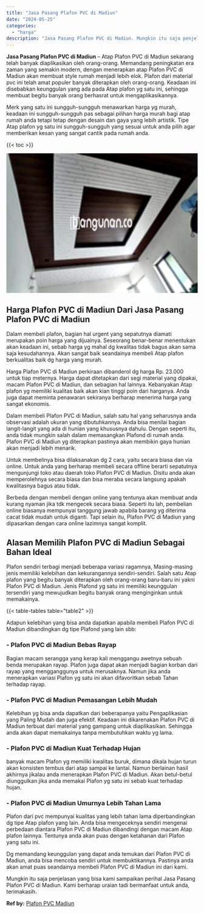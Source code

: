 ```yaml
---
title: "Jasa Pasang Plafon PVC di Madiun"
date: "2024-05-25"
categories: 
  - "harga"
description: "Jasa Pasang Plafon PVC di Madiun. Mungkin itu saja penjelasan yang bisa kami sampaikan perihal Jasa Pasang Plafon PVC di Madiun. Kami berharap uraian tadi be..."
---
```


**Jasa Pasang Plafon PVC di Madiun** – Atap Plafon PVC di Madiun sekarang telah banyak diaplikasikan oleh orang-orang. Memandang peningkatan era zaman yang semakin modern, dengan menerapkan atap Plafon PVC di Madiun akan membuat style rumah menjadi lebih elok. Plafon dari material pvc ini telah amat populer banyak diterapkan oleh orang-orang. Keadaan ini disebabkan keunggulan yang ada pada Atap plafon yg satu ini, sehingga membuat begitu banyak orang berhasrat untuk mengaplikasikannya.

Merk yang satu ini sungguh-sungguh menawarkan harga yg murah, keadaan ini sungguh-sungguh pas sebagai pilihan harga murah bagi atap rumah anda tetapi tetap dengan desain dan gaya yang lebih artistik. Tipe Atap plafon yg satu ini sungguh-sungguh yang sesuai untuk anda pilih agar memberikan kesan yang sangat cantik pada rumah anda.

{{< toc >}}

![Jasa Pasang Plafon PVC di Madiun](/images/flafond-pvc-murah05.png)

## Harga Plafon PVC di Madiun Dari Jasa Pasang Plafon PVC di Madiun

Dalam membeli plafon, bagian hal urgent yang sepatutnya diamati merupakan poin harga yang dijualnya. Seseorang benar-benar menentukan akan keadaan ini, sebab harga yg mahal dg kwalitas tidak bagus akan sama saja kesudahannya. Akan sangat baik seandainya membeli Atap plafon berkualitas baik dg harga yang murah.

Harga Plafon PVC di Madiun perkiraan dibanderol dg harga Rp. 23.000 untuk tiap meternya. Harga dapat ditetapkan dari segi material yang dipakai, macam Plafon PVC di Madiun, dan sebagian hal lainnya. Kebanyakan Atap plafon yg memiliki kualitas baik akan kian tinggi poin dari harganya. Anda juga dapat meminta penawaran sekiranya berharap menerima harga yang sangat ekonomis.

Dalam membeli Plafon PVC di Madiun, salah satu hal yang seharusnya anda observasi adalah ukuran yang dibutuhkannya. Anda bisa menilai bagian langit-langit yang ada di hunian yang khususnya dahulu. Dengan seperti itu, anda tidak mungkin salah dalam memasangkan Plafond di rumah anda. Plafon PVC di Madiun yg diterapkan pastinya akan membikin gaya hunian akan menjadi lebih menarik.

Untuk membelinya bisa dilaksanakan dg 2 cara, yaitu secara biasa dan via online. Untuk anda yang berharap membeli secara offline berarti sepatutnya mengunjungi toko atau daerah toko Plafon PVC di Madiun. Disitu anda akan memperolehnya secara biasa dan bisa meraba secara langsung apakah kwalitasnya bagus atau tidak.

Berbeda dengan membeli dengan online yang tentunya akan membuat anda kurang nyaman jika tdk mengecek secara biasa. Seperti itu lah, pembelian online biasanya mempunyai tanggung jawab apabila barang yg diterima cacat tidak mudah untuk diganti. Tapi selain itu, Plafon PVC di Madiun yang dipasarkan dengan cara online lazimnya sangat komplit.

## Alasan Memilih Plafon PVC di Madiun Sebagai Bahan Ideal

Plafon sendiri terbagi menjadi beberapa variasi ragamnya, Masing-masing jenis memiliki kelebihan dan kekurangannya sendiri-sendiri. Salah satu Atap plafon yang begitu banyak diterapkan oleh orang-orang baru-baru ini yakni Plafon PVC di Madiun. Jenis Plafond yg satu ini memiliki keunggulan tersendiri yang mewujudkan begitu banyak orang menginginkan untuk memakainya.

{{< table-tables table="table2" >}}

Adapun kelebihan yang bisa anda dapatkan apabila membeli Plafon PVC di Madiun dibandingkan dg tipe Plafond yang lain sbb:

### \- Plafon PVC di Madiun Bebas Rayap

Bagian macam serangga yang kerap kali menggangu awetnya sebuah benda merupakan rayap. Plafon juga dapat akan menjadi bagian korban dari rayap yang mengganggunya untuk merusaknya. Namun jika anda menerapkan variasi Plafon yg satu ini akan difavoritkan sebab Tahan terhadap rayap.

### \- Plafon PVC di Madiun Pemasangan Lebih Mudah

Kelebihan yg bisa anda dapatkan dari beberapanya yaitu Pengaplikasian yang Paling Mudah dan juga efektif. Keadaan ini dikarenakan Plafon PVC di Madiun terbuat dari material yang gampang untuk diaplikasikan. Sehingga anda akan dapat memakainya tanpa membutuhkan waktu yg lama.

### \- Plafon PVC di Madiun Kuat Terhadap Hujan

banyak macam Plafon yg memiliki kwalitas buruk, dimana dikala hujan turun akan konsisten tembus dari atap sampai ke lantai. Namun berlainan hasil akhirnya jikalau anda menerapkan Plafon PVC di Madiun. Akan betul-betul diunggulkan jika anda memakai Plafon yg satu ini sebab kuat terhadap hujan.

### \- Plafon PVC di Madiun Umurnya Lebih Tahan Lama

Plafon dari pvc mempunyai kualitas yang lebih tahan lama diperbandingkan dg tipe Atap plafon yang lain. Anda bisa mengeceknya sendiri mengenai perbedaan diantara Plafon PVC di Madiun dibandingi dengan macam Atap plafon lainnya. Tentunya anda akan puas dengan ketahanan dari Plafon yang satu ini.

Dg memandang keunggulan yang dapat anda temukan dari Plafon PVC di Madiun, anda bisa mencoba sendiri untuk membuktikannya. Pastinya anda akan amat puas seandainya membeli Plafon PVC di Madiun ini dari kami.

Mungkin itu saja penjelasan yang bisa kami sampaikan perihal Jasa Pasang Plafon PVC di Madiun. Kami berharap uraian tadi bermanfaat untuk anda, terimakasih.

**Ref by:** [Plafon PVC Madiun](https://id.wikipedia.org/wiki/Plafon)
